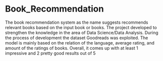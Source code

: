 # Book_Recommendation
The book recommendation system as the name suggests recommends relevant books based on the input book or books. The project developed to strengthen the knowledge in the area of Data Science/Data Analysis. During the process of development the dataset Goodreads was exploited. The model is mainly based on the relation of the language, average rating, and amount of the ratings of books. Overall, it comes up with at least 1 impressive and 2 pretty good results out of 5
